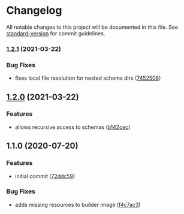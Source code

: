 # Changelog

All notable changes to this project will be documented in this file. See [standard-version](https://github.com/conventional-changelog/standard-version) for commit guidelines.

### [1.2.1](https://github.com/figedi/typecop/compare/v1.2.0...v1.2.1) (2021-03-22)


### Bug Fixes

* fixes local file resolution for nested schema dirs ([7452508](https://github.com/figedi/typecop/commit/745250834a391d45d0aa355b08d92b0d1da18f65))

## [1.2.0](https://github.com/figedi/typecop/compare/v1.1.0...v1.2.0) (2021-03-22)


### Features

* allows recursive access to schemas ([b142cec](https://github.com/figedi/typecop/commit/b142cec72610989ae6d5b768957ab2183e8f1927))

## 1.1.0 (2020-07-20)


### Features

* initial commit ([72ddc59](https://github.com/figedi/typecop/commit/72ddc594b8cf940b6d6431e9bdcdceaab53f477e))


### Bug Fixes

* adds missing resources to builder image ([f4c7ac3](https://github.com/figedi/typecop/commit/f4c7ac3da5dd7505e34b7552910c65442102e8d0))
